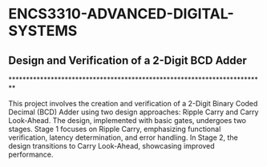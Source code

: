 # ENCS3310-ADVANCED-DIGITAL-SYSTEMS
<h2>Design and Verification of a 2-Digit BCD Adder</h2>
<P>*************************************************************************</P>
<p> This project involves the creation and verification of a 2-Digit Binary Coded Decimal (BCD) Adder using two design approaches: Ripple Carry and Carry Look-Ahead. The design, implemented with basic gates, undergoes two stages. Stage 1 focuses on Ripple Carry, emphasizing functional verification, latency determination, and error handling. In Stage 2, the design transitions to Carry Look-Ahead, showcasing improved performance. </p>

